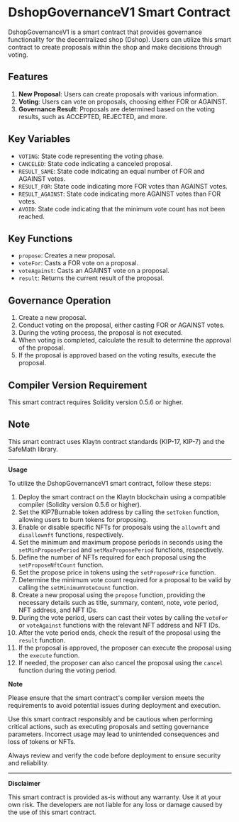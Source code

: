# DshopGovernanceV1 Smart Contract

DshopGovernanceV1 is a smart contract that provides governance functionality for the decentralized shop (Dshop). Users can utilize this smart contract to create proposals within the shop and make decisions through voting.

## Features

1. **New Proposal**: Users can create proposals with various information.
2. **Voting**: Users can vote on proposals, choosing either FOR or AGAINST.
3. **Governance Result**: Proposals are determined based on the voting results, such as ACCEPTED, REJECTED, and more.

## Key Variables

- `VOTING`: State code representing the voting phase.
- `CANCELED`: State code indicating a canceled proposal.
- `RESULT_SAME`: State code indicating an equal number of FOR and AGAINST votes.
- `RESULT_FOR`: State code indicating more FOR votes than AGAINST votes.
- `RESULT_AGAINST`: State code indicating more AGAINST votes than FOR votes.
- `AVOID`: State code indicating that the minimum vote count has not been reached.

## Key Functions

- `propose`: Creates a new proposal.
- `voteFor`: Casts a FOR vote on a proposal.
- `voteAgainst`: Casts an AGAINST vote on a proposal.
- `result`: Returns the current result of the proposal.

## Governance Operation

1. Create a new proposal.
2. Conduct voting on the proposal, either casting FOR or AGAINST votes.
3. During the voting process, the proposal is not executed.
4. When voting is completed, calculate the result to determine the approval of the proposal.
5. If the proposal is approved based on the voting results, execute the proposal.

## Compiler Version Requirement

This smart contract requires Solidity version 0.5.6 or higher.

## Note

This smart contract uses Klaytn contract standards (KIP-17, KIP-7) and the SafeMath library.

---

**Usage**

To utilize the DshopGovernanceV1 smart contract, follow these steps:

1. Deploy the smart contract on the Klaytn blockchain using a compatible compiler (Solidity version 0.5.6 or higher).
2. Set the KIP7Burnable token address by calling the `setToken` function, allowing users to burn tokens for proposing.
3. Enable or disable specific NFTs for proposals using the `allownft` and `disallownft` functions, respectively.
4. Set the minimum and maximum propose periods in seconds using the `setMinProposePeriod` and `setMaxProposePeriod` functions, respectively.
5. Define the number of NFTs required for each proposal using the `setProposeNftCount` function.
6. Set the propose price in tokens using the `setProposePrice` function.
7. Determine the minimum vote count required for a proposal to be valid by calling the `setMinimumVoteCount` function.
8. Create a new proposal using the `propose` function, providing the necessary details such as title, summary, content, note, vote period, NFT address, and NFT IDs.
9. During the vote period, users can cast their votes by calling the `voteFor` or `voteAgainst` functions with the relevant NFT address and NFT IDs.
10. After the vote period ends, check the result of the proposal using the `result` function.
11. If the proposal is approved, the proposer can execute the proposal using the `execute` function.
12. If needed, the proposer can also cancel the proposal using the `cancel` function during the voting period.

**Note**

Please ensure that the smart contract's compiler version meets the requirements to avoid potential issues during deployment and execution.

Use this smart contract responsibly and be cautious when performing critical actions, such as executing proposals and setting governance parameters. Incorrect usage may lead to unintended consequences and loss of tokens or NFTs.

Always review and verify the code before deployment to ensure security and reliability.

---

**Disclaimer**

This smart contract is provided as-is without any warranty. Use it at your own risk. The developers are not liable for any loss or damage caused by the use of this smart contract.
